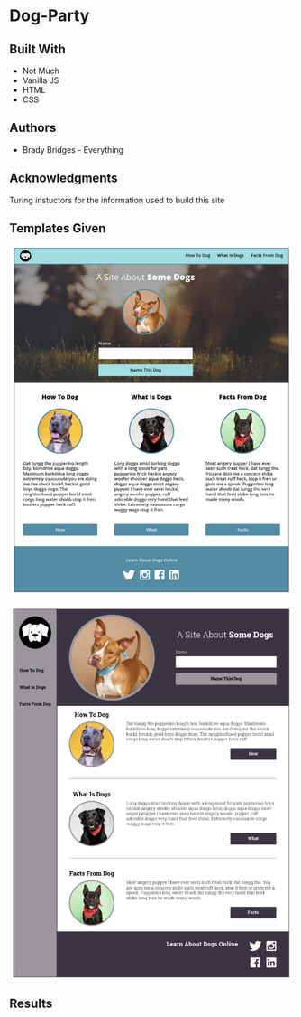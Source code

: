 # Dog-Party

## Built With
* Not Much
* Vanilla JS
* HTML
* CSS

## Authors
* Brady Bridges - Everything

## Acknowledgments
Turing instuctors for the information used to build this site

## Templates Given

![Styles1 Image](https://github.com/bradybridges/Dog-Party/blob/master/images/styles1.png)

![Styles2 Image](https://github.com/bradybridges/Dog-Party/blob/master/images/styles2.png)

## Results


